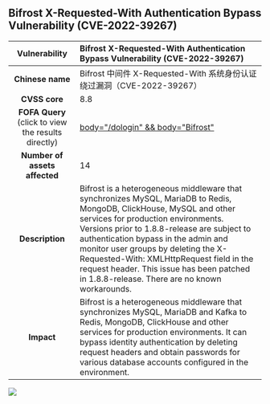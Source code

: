 ## Bifrost X-Requested-With Authentication Bypass Vulnerability (CVE-2022-39267)

|   **Vulnerability**  | **Bifrost X-Requested-With Authentication Bypass Vulnerability (CVE-2022-39267)**  |
| :----:   | :-----|
|  **Chinese name**  | Bifrost 中间件 X-Requested-With 系统身份认证绕过漏洞（CVE-2022-39267） |
| **CVSS core**  | 8.8 |
| **FOFA Query**  (click to view the results directly)| [body="/dologin" && body="Bifrost"](https://en.fofa.info/result?qbase64=Ym9keT0iL2RvbG9naW4iICYmIGJvZHk9IkJpZnJvc3Qi) |
| **Number of assets affected**  | 14 |
| **Description**  | Bifrost is a heterogeneous middleware that synchronizes MySQL, MariaDB to Redis, MongoDB, ClickHouse, MySQL and other services for production environments. Versions prior to 1.8.8-release are subject to authentication bypass in the admin and monitor user groups by deleting the X-Requested-With: XMLHttpRequest field in the request header. This issue has been patched in 1.8.8-release. There are no known workarounds. |
| **Impact** | Bifrost is a heterogeneous middleware that synchronizes MySQL, MariaDB and Kafka to Redis, MongoDB, ClickHouse and other services for production environments. It can bypass identity authentication by deleting request headers and obtain passwords for various database accounts configured in the environment. |

![](https://s3.bmp.ovh/imgs/2023/06/09/5d975955f9fd76d9.gif)
